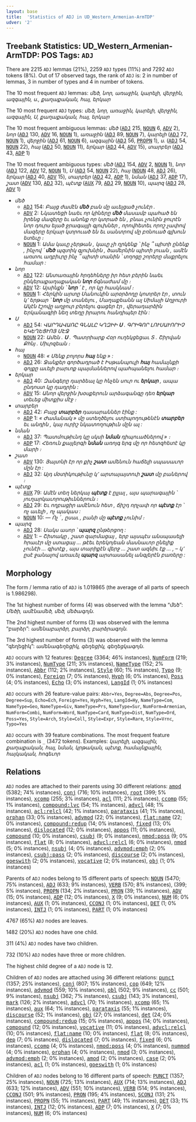 ```yaml
---
layout: base
title:  'Statistics of ADJ in UD_Western_Armenian-ArmTDP'
udver: '2'
---
```


## Treebank Statistics: UD_Western_Armenian-ArmTDP: POS Tags: `ADJ`

There are 2215 `ADJ` lemmas (21%), 2259 `ADJ` types (11%) and 7292 `ADJ` tokens (8%).
Out of 17 observed tags, the rank of `ADJ` is: 2 in number of lemmas, 3 in number of types and 4 in number of tokens.

The 10 most frequent `ADJ` lemmas: <em>մեծ, նոր, առաջին, կարելի, վերջին, ազգային, ս., քաղաքական, հայ, երկար</em>

The 10 most frequent `ADJ` types:  <em>մեծ, նոր, առաջին, կարելի, վերջին, ազգային, Ս, քաղաքական, հայ, երկար</em>

The 10 most frequent ambiguous lemmas: <em>մեծ</em> (<tt><a href="hyw_armtdp-pos-ADJ.html">ADJ</a></tt> 215, <tt><a href="hyw_armtdp-pos-NOUN.html">NOUN</a></tt> 6, <tt><a href="hyw_armtdp-pos-ADV.html">ADV</a></tt> 2), <em>նոր</em> (<tt><a href="hyw_armtdp-pos-ADJ.html">ADJ</a></tt> 130, <tt><a href="hyw_armtdp-pos-ADV.html">ADV</a></tt> 16, <tt><a href="hyw_armtdp-pos-NOUN.html">NOUN</a></tt> 1), <em>առաջին</em> (<tt><a href="hyw_armtdp-pos-ADJ.html">ADJ</a></tt> 89, <tt><a href="hyw_armtdp-pos-NOUN.html">NOUN</a></tt> 7), <em>կարելի</em> (<tt><a href="hyw_armtdp-pos-ADJ.html">ADJ</a></tt> 72, <tt><a href="hyw_armtdp-pos-NOUN.html">NOUN</a></tt> 1), <em>վերջին</em> (<tt><a href="hyw_armtdp-pos-ADJ.html">ADJ</a></tt> 61, <tt><a href="hyw_armtdp-pos-NOUN.html">NOUN</a></tt> 6), <em>ազգային</em> (<tt><a href="hyw_armtdp-pos-ADJ.html">ADJ</a></tt> 56, <tt><a href="hyw_armtdp-pos-PROPN.html">PROPN</a></tt> 1), <em>ս.</em> (<tt><a href="hyw_armtdp-pos-ADJ.html">ADJ</a></tt> 54, <tt><a href="hyw_armtdp-pos-NOUN.html">NOUN</a></tt> 22), <em>հայ</em> (<tt><a href="hyw_armtdp-pos-ADJ.html">ADJ</a></tt> 50, <tt><a href="hyw_armtdp-pos-NOUN.html">NOUN</a></tt> 11), <em>երկար</em> (<tt><a href="hyw_armtdp-pos-ADJ.html">ADJ</a></tt> 44, <tt><a href="hyw_armtdp-pos-ADV.html">ADV</a></tt> 15), <em>տարբեր</em> (<tt><a href="hyw_armtdp-pos-ADJ.html">ADJ</a></tt> 43, <tt><a href="hyw_armtdp-pos-ADP.html">ADP</a></tt> 1)

The 10 most frequent ambiguous types:  <em>մեծ</em> (<tt><a href="hyw_armtdp-pos-ADJ.html">ADJ</a></tt> 154, <tt><a href="hyw_armtdp-pos-ADV.html">ADV</a></tt> 2, <tt><a href="hyw_armtdp-pos-NOUN.html">NOUN</a></tt> 1), <em>նոր</em> (<tt><a href="hyw_armtdp-pos-ADJ.html">ADJ</a></tt> 122, <tt><a href="hyw_armtdp-pos-ADV.html">ADV</a></tt> 12, <tt><a href="hyw_armtdp-pos-NOUN.html">NOUN</a></tt> 1), <em>Ս</em> (<tt><a href="hyw_armtdp-pos-ADJ.html">ADJ</a></tt> 54, <tt><a href="hyw_armtdp-pos-NOUN.html">NOUN</a></tt> 22), <em>հայ</em> (<tt><a href="hyw_armtdp-pos-NOUN.html">NOUN</a></tt> 48, <tt><a href="hyw_armtdp-pos-ADJ.html">ADJ</a></tt> 26), <em>երկար</em> (<tt><a href="hyw_armtdp-pos-ADJ.html">ADJ</a></tt> 40, <tt><a href="hyw_armtdp-pos-ADV.html">ADV</a></tt> 15), <em>տարբեր</em> (<tt><a href="hyw_armtdp-pos-ADJ.html">ADJ</a></tt> 42, <tt><a href="hyw_armtdp-pos-ADP.html">ADP</a></tt> 1), <em>նման</em> (<tt><a href="hyw_armtdp-pos-ADJ.html">ADJ</a></tt> 37, <tt><a href="hyw_armtdp-pos-ADP.html">ADP</a></tt> 17), <em>շատ</em> (<tt><a href="hyw_armtdp-pos-ADV.html">ADV</a></tt> 130, <tt><a href="hyw_armtdp-pos-ADJ.html">ADJ</a></tt> 32), <em>պէտք</em> (<tt><a href="hyw_armtdp-pos-AUX.html">AUX</a></tt> 79, <tt><a href="hyw_armtdp-pos-ADJ.html">ADJ</a></tt> 29, <tt><a href="hyw_armtdp-pos-NOUN.html">NOUN</a></tt> 10), <em>պարզ</em> (<tt><a href="hyw_armtdp-pos-ADJ.html">ADJ</a></tt> 28, <tt><a href="hyw_armtdp-pos-ADV.html">ADV</a></tt> 1)


* <em>մեծ</em>
  * <tt><a href="hyw_armtdp-pos-ADJ.html">ADJ</a></tt> 154: <em>Բայց ժամէն <b>մեծ</b> բան մը աւելցած չունէր .</em>
  * <tt><a href="hyw_armtdp-pos-ADV.html">ADV</a></tt> 2: <em>Նկատեցի նաեւ որ կիները <b>մեծ</b> մասամբ պահած են իրենց մազերը եւ անոնք որ կտրած են , բնաւ չունին ջուրէն նոր դուրս ելած ջրագայլի գլուխներ , որովհետեւ որոշ չափով մազերը երկար կտրուած են եւ սանտրով մը բռնուած գլխուն ետեւը ։</em>
  * <tt><a href="hyw_armtdp-pos-NOUN.html">NOUN</a></tt> 1: <em>Ամա կաւը չերթան , կաւը չի ղրկենք ՝ ինչ ՞ պիտի ընենք , ինչով ՛ <b>մեծ</b> պզտիկ գլուխնին , ծամերնին պիտի լուան , ամէն առտու աղբիւրը ինչ ՞ պիտի տանին ՝ տղոցը շորերը մաքրելու համար :</em>
* <em>նոր</em>
  * <tt><a href="hyw_armtdp-pos-ADJ.html">ADJ</a></tt> 122: <em>Անտառային հրդեհները իր հետ բերին նաեւ ընկերաքաղաքական <b>նոր</b> ճգնաժամ մը ։</em>
  * <tt><a href="hyw_armtdp-pos-ADV.html">ADV</a></tt> 12: <em>Այսինքն ՝ <b>նոր</b> ՛ է , որ կը հասկնամ ։</em>
  * <tt><a href="hyw_armtdp-pos-NOUN.html">NOUN</a></tt> 1: <em>Հերկին արտը Մանուկին արօրձողը կոտրեր էր , տուն կ՚ երթար ՝ <b>նոր</b> մը տանելու , Մաղաքեանն ալ Սիմայի Աղջուրի Ակէն էշովը աղջուր բերելու գացեր էր , վերադարձին Երկանագիի նեղ տեղը իրարու հանդիպեր էին :</em>
* <em>Ս</em>
  * <tt><a href="hyw_armtdp-pos-ADJ.html">ADJ</a></tt> 54: <em>ՎԱՐԴԱՎԱՌԸ ԳՆԱԼԸ ԿՂԶԻԻ <b>Ս</b> . ԳՐԻԳՈՐ ԼՈՒՍԱՒՈՐԻՉ ԵԿԵՂԵՑՒՈՅ ՄԷՋ</em>
  * <tt><a href="hyw_armtdp-pos-NOUN.html">NOUN</a></tt> 22: <em>Ամեն . <b>Ս</b> . Պատրիարք Հօր ուղեկցեցաւ Տ . Շիրվան Քհնյ . Միւրզեան ։</em>
* <em>հայ</em>
  * <tt><a href="hyw_armtdp-pos-NOUN.html">NOUN</a></tt> 48: <em>« Մենք բոլորս <b>հայ</b> ենք » :</em>
  * <tt><a href="hyw_armtdp-pos-ADJ.html">ADJ</a></tt> 26: <em>Ջանքեր գործադրած է Իսթանպուլի <b>հայ</b> համայնքի գոյքը աւելի բարւոք պայմաններով պահպանելու համար ։</em>
* <em>երկար</em>
  * <tt><a href="hyw_armtdp-pos-ADJ.html">ADJ</a></tt> 40: <em>Զանգերը դարձեալ կը հնչեն սուր ու <b>երկար</b> , ապա ընդոստ կը դադրին :</em>
  * <tt><a href="hyw_armtdp-pos-ADV.html">ADV</a></tt> 15: <em>Անոր վերջին խօսքերուն արձագանգը դեռ <b>երկար</b> տեւեց միտքիս մէջ ։</em>
* <em>տարբեր</em>
  * <tt><a href="hyw_armtdp-pos-ADJ.html">ADJ</a></tt> 42: <em>Բայց <b>տարբեր</b> դասարաններ էինք :</em>
  * <tt><a href="hyw_armtdp-pos-ADP.html">ADP</a></tt> 1: <em>« Ժամանակ » մը ստեղծելու ստիպողութենէն <b>տարբեր</b> եւ անդին , կայ ուրիշ նկատողութիւն մըն ալ :</em>
* <em>նման</em>
  * <tt><a href="hyw_armtdp-pos-ADJ.html">ADJ</a></tt> 37: <em>Պատմութիւնդ կը սկսի <b>նման</b> դիպուածներով » ։</em>
  * <tt><a href="hyw_armtdp-pos-ADP.html">ADP</a></tt> 17: <em>Հեռուն քայլերգի <b>նման</b> առոյգ երգ մը որ հետզհետէ կը մարի ։</em>
* <em>շատ</em>
  * <tt><a href="hyw_armtdp-pos-ADV.html">ADV</a></tt> 130: <em>Յայտնի էր որ քիչ <b>շատ</b> ամենուն հաճելի սպասաւոր մըն էր :</em>
  * <tt><a href="hyw_armtdp-pos-ADJ.html">ADJ</a></tt> 32: <em>Այդ մօտիկութիւնը կ՚ արտայայտուի <b>շատ</b> մը բաներով ։</em>
* <em>պէտք</em>
  * <tt><a href="hyw_armtdp-pos-AUX.html">AUX</a></tt> 79: <em>Ամէն տեղ ներկայ <b>պէտք</b> է ըլլալ , այս պարագային ՝ յուղարկաւորութիւններուն ։</em>
  * <tt><a href="hyw_armtdp-pos-ADJ.html">ADJ</a></tt> 29: <em>Եւ ողբացիր ամէնուն հետ , ճիշդ որչափ որ <b>պէտք</b> էր ՝ ոչ աւելի , ոչ պակաս :</em>
  * <tt><a href="hyw_armtdp-pos-NOUN.html">NOUN</a></tt> 10: <em>— Ոչ ՛ , ըսաւ , բանի մը <b>պէտք</b> չունիմ ։</em>
* <em>պարզ</em>
  * <tt><a href="hyw_armtdp-pos-ADJ.html">ADJ</a></tt> 28: <em>Սակս ասոր ՝ <b>պարզ</b> ընթերցող :</em>
  * <tt><a href="hyw_armtdp-pos-ADV.html">ADV</a></tt> 1: <em>– Շիտակը , շատ զարմացայ , երբ այսպէս անսպասելի հրաւէր մը ստացայ … թէեւ երեկոյեան մասնաւոր ընելիք չունէի … գիտէք , այս տարիքէն վերջ … շատ ազնիւ էք … , – կ՚ ըսէ ջանալով առաւել <b>պարզ</b> արտասանել անգլերէն բառերը :</em>

## Morphology

The form / lemma ratio of `ADJ` is 1.019865 (the average of all parts of speech is 1.986298).

The 1st highest number of forms (4) was observed with the lemma “մեծ”: <em>Մեծի, ամէնամեծ, մեծ, մեծագոյն</em>.

The 2nd highest number of forms (3) was observed with the lemma “բարձր”: <em>ամենաբարձր, բարձր, բարձրագոյն</em>.

The 3rd highest number of forms (3) was observed with the lemma “գեղեցիկ”: <em>ամենագեղեցիկ, գեղեցիկ, գեղեցկագոյն</em>.

`ADJ` occurs with 12 features: <tt><a href="hyw_armtdp-feat-Degree.html">Degree</a></tt> (3364; 46% instances), <tt><a href="hyw_armtdp-feat-NumForm.html">NumForm</a></tt> (219; 3% instances), <tt><a href="hyw_armtdp-feat-NumType.html">NumType</a></tt> (211; 3% instances), <tt><a href="hyw_armtdp-feat-NameType.html">NameType</a></tt> (152; 2% instances), <tt><a href="hyw_armtdp-feat-Abbr.html">Abbr</a></tt> (112; 2% instances), <tt><a href="hyw_armtdp-feat-Style.html">Style</a></tt> (60; 1% instances), <tt><a href="hyw_armtdp-feat-Typo.html">Typo</a></tt> (9; 0% instances), <tt><a href="hyw_armtdp-feat-Foreign.html">Foreign</a></tt> (7; 0% instances), <tt><a href="hyw_armtdp-feat-Hyph.html">Hyph</a></tt> (6; 0% instances), <tt><a href="hyw_armtdp-feat-Poss.html">Poss</a></tt> (4; 0% instances), <tt><a href="hyw_armtdp-feat-Echo.html">Echo</a></tt> (3; 0% instances), <tt><a href="hyw_armtdp-feat-LangId.html">LangId</a></tt> (1; 0% instances)

`ADJ` occurs with 26 feature-value pairs: `Abbr=Yes`, `Degree=Abs`, `Degree=Pos`, `Degree=Sup`, `Echo=Ech`, `Foreign=Yes`, `Hyph=Yes`, `LangId=Hy`, `NameType=Com`, `NameType=Geo`, `NameType=Giv`, `NameType=Prs`, `NameType=Sur`, `NumForm=Armenian`, `NumForm=Combi`, `NumForm=Word`, `NumType=Card`, `NumType=Dist`, `NumType=Ord`, `Poss=Yes`, `Style=Arch`, `Style=Coll`, `Style=Expr`, `Style=Rare`, `Style=Vrnc`, `Typo=Yes`

`ADJ` occurs with 39 feature combinations.
The most frequent feature combination is `_` (3472 tokens).
Examples: <em>կարելի, ազգային, քաղաքական, հայ, նման, կրթական, պէտք, համայնքային, հայկական, հոգեւոր</em>


## Relations

`ADJ` nodes are attached to their parents using 30 different relations: <tt><a href="hyw_armtdp-dep-amod.html">amod</a></tt> (5382; 74% instances), <tt><a href="hyw_armtdp-dep-conj.html">conj</a></tt> (716; 10% instances), <tt><a href="hyw_armtdp-dep-root.html">root</a></tt> (399; 5% instances), <tt><a href="hyw_armtdp-dep-xcomp.html">xcomp</a></tt> (255; 3% instances), <tt><a href="hyw_armtdp-dep-acl.html">acl</a></tt> (111; 2% instances), <tt><a href="hyw_armtdp-dep-ccomp.html">ccomp</a></tt> (55; 1% instances), <tt><a href="hyw_armtdp-dep-compound-lvc.html">compound:lvc</a></tt> (54; 1% instances), <tt><a href="hyw_armtdp-dep-advcl.html">advcl</a></tt> (48; 1% instances), <tt><a href="hyw_armtdp-dep-acl-relcl.html">acl:relcl</a></tt> (42; 1% instances), <tt><a href="hyw_armtdp-dep-parataxis.html">parataxis</a></tt> (41; 1% instances), <tt><a href="hyw_armtdp-dep-orphan.html">orphan</a></tt> (33; 0% instances), <tt><a href="hyw_armtdp-dep-advmod.html">advmod</a></tt> (22; 0% instances), <tt><a href="hyw_armtdp-dep-flat-name.html">flat:name</a></tt> (22; 0% instances), <tt><a href="hyw_armtdp-dep-compound-redup.html">compound:redup</a></tt> (14; 0% instances), <tt><a href="hyw_armtdp-dep-fixed.html">fixed</a></tt> (13; 0% instances), <tt><a href="hyw_armtdp-dep-dislocated.html">dislocated</a></tt> (12; 0% instances), <tt><a href="hyw_armtdp-dep-appos.html">appos</a></tt> (11; 0% instances), <tt><a href="hyw_armtdp-dep-compound.html">compound</a></tt> (10; 0% instances), <tt><a href="hyw_armtdp-dep-csubj.html">csubj</a></tt> (9; 0% instances), <tt><a href="hyw_armtdp-dep-nmod-poss.html">nmod:poss</a></tt> (9; 0% instances), <tt><a href="hyw_armtdp-dep-flat.html">flat</a></tt> (8; 0% instances), <tt><a href="hyw_armtdp-dep-advcl-relcl.html">advcl:relcl</a></tt> (6; 0% instances), <tt><a href="hyw_armtdp-dep-nmod.html">nmod</a></tt> (5; 0% instances), <tt><a href="hyw_armtdp-dep-nsubj.html">nsubj</a></tt> (4; 0% instances), <tt><a href="hyw_armtdp-dep-advmod-emph.html">advmod:emph</a></tt> (2; 0% instances), <tt><a href="hyw_armtdp-dep-csubj-pass.html">csubj:pass</a></tt> (2; 0% instances), <tt><a href="hyw_armtdp-dep-discourse.html">discourse</a></tt> (2; 0% instances), <tt><a href="hyw_armtdp-dep-goeswith.html">goeswith</a></tt> (2; 0% instances), <tt><a href="hyw_armtdp-dep-vocative.html">vocative</a></tt> (2; 0% instances), <tt><a href="hyw_armtdp-dep-obj.html">obj</a></tt> (1; 0% instances)

Parents of `ADJ` nodes belong to 15 different parts of speech: <tt><a href="hyw_armtdp-pos-NOUN.html">NOUN</a></tt> (5470; 75% instances), <tt><a href="hyw_armtdp-pos-ADJ.html">ADJ</a></tt> (633; 9% instances), <tt><a href="hyw_armtdp-pos-VERB.html">VERB</a></tt> (570; 8% instances),  (399; 5% instances), <tt><a href="hyw_armtdp-pos-PROPN.html">PROPN</a></tt> (134; 2% instances), <tt><a href="hyw_armtdp-pos-PRON.html">PRON</a></tt> (39; 1% instances), <tt><a href="hyw_armtdp-pos-ADV.html">ADV</a></tt> (15; 0% instances), <tt><a href="hyw_armtdp-pos-ADP.html">ADP</a></tt> (12; 0% instances), <tt><a href="hyw_armtdp-pos-X.html">X</a></tt> (9; 0% instances), <tt><a href="hyw_armtdp-pos-NUM.html">NUM</a></tt> (6; 0% instances), <tt><a href="hyw_armtdp-pos-AUX.html">AUX</a></tt> (1; 0% instances), <tt><a href="hyw_armtdp-pos-CCONJ.html">CCONJ</a></tt> (1; 0% instances), <tt><a href="hyw_armtdp-pos-DET.html">DET</a></tt> (1; 0% instances), <tt><a href="hyw_armtdp-pos-INTJ.html">INTJ</a></tt> (1; 0% instances), <tt><a href="hyw_armtdp-pos-PART.html">PART</a></tt> (1; 0% instances)

4767 (65%) `ADJ` nodes are leaves.

1482 (20%) `ADJ` nodes have one child.

311 (4%) `ADJ` nodes have two children.

732 (10%) `ADJ` nodes have three or more children.

The highest child degree of a `ADJ` node is 12.

Children of `ADJ` nodes are attached using 36 different relations: <tt><a href="hyw_armtdp-dep-punct.html">punct</a></tt> (1357; 25% instances), <tt><a href="hyw_armtdp-dep-conj.html">conj</a></tt> (807; 15% instances), <tt><a href="hyw_armtdp-dep-cop.html">cop</a></tt> (649; 12% instances), <tt><a href="hyw_armtdp-dep-advmod.html">advmod</a></tt> (559; 10% instances), <tt><a href="hyw_armtdp-dep-obl.html">obl</a></tt> (502; 9% instances), <tt><a href="hyw_armtdp-dep-cc.html">cc</a></tt> (501; 9% instances), <tt><a href="hyw_armtdp-dep-nsubj.html">nsubj</a></tt> (362; 7% instances), <tt><a href="hyw_armtdp-dep-csubj.html">csubj</a></tt> (143; 3% instances), <tt><a href="hyw_armtdp-dep-mark.html">mark</a></tt> (126; 2% instances), <tt><a href="hyw_armtdp-dep-advcl.html">advcl</a></tt> (70; 1% instances), <tt><a href="hyw_armtdp-dep-xcomp.html">xcomp</a></tt> (65; 1% instances), <tt><a href="hyw_armtdp-dep-aux.html">aux</a></tt> (64; 1% instances), <tt><a href="hyw_armtdp-dep-parataxis.html">parataxis</a></tt> (55; 1% instances), <tt><a href="hyw_armtdp-dep-discourse.html">discourse</a></tt> (52; 1% instances), <tt><a href="hyw_armtdp-dep-obj.html">obj</a></tt> (27; 0% instances), <tt><a href="hyw_armtdp-dep-det.html">det</a></tt> (24; 0% instances), <tt><a href="hyw_armtdp-dep-compound-redup.html">compound:redup</a></tt> (15; 0% instances), <tt><a href="hyw_armtdp-dep-appos.html">appos</a></tt> (14; 0% instances), <tt><a href="hyw_armtdp-dep-compound.html">compound</a></tt> (12; 0% instances), <tt><a href="hyw_armtdp-dep-vocative.html">vocative</a></tt> (11; 0% instances), <tt><a href="hyw_armtdp-dep-advcl-relcl.html">advcl:relcl</a></tt> (10; 0% instances), <tt><a href="hyw_armtdp-dep-flat-name.html">flat:name</a></tt> (10; 0% instances), <tt><a href="hyw_armtdp-dep-flat.html">flat</a></tt> (8; 0% instances), <tt><a href="hyw_armtdp-dep-dep.html">dep</a></tt> (7; 0% instances), <tt><a href="hyw_armtdp-dep-dislocated.html">dislocated</a></tt> (7; 0% instances), <tt><a href="hyw_armtdp-dep-fixed.html">fixed</a></tt> (6; 0% instances), <tt><a href="hyw_armtdp-dep-ccomp.html">ccomp</a></tt> (4; 0% instances), <tt><a href="hyw_armtdp-dep-nmod-poss.html">nmod:poss</a></tt> (4; 0% instances), <tt><a href="hyw_armtdp-dep-nummod.html">nummod</a></tt> (4; 0% instances), <tt><a href="hyw_armtdp-dep-orphan.html">orphan</a></tt> (4; 0% instances), <tt><a href="hyw_armtdp-dep-nmod.html">nmod</a></tt> (3; 0% instances), <tt><a href="hyw_armtdp-dep-advmod-emph.html">advmod:emph</a></tt> (2; 0% instances), <tt><a href="hyw_armtdp-dep-amod.html">amod</a></tt> (2; 0% instances), <tt><a href="hyw_armtdp-dep-case.html">case</a></tt> (2; 0% instances), <tt><a href="hyw_armtdp-dep-acl.html">acl</a></tt> (1; 0% instances), <tt><a href="hyw_armtdp-dep-goeswith.html">goeswith</a></tt> (1; 0% instances)

Children of `ADJ` nodes belong to 16 different parts of speech: <tt><a href="hyw_armtdp-pos-PUNCT.html">PUNCT</a></tt> (1357; 25% instances), <tt><a href="hyw_armtdp-pos-NOUN.html">NOUN</a></tt> (725; 13% instances), <tt><a href="hyw_armtdp-pos-AUX.html">AUX</a></tt> (714; 13% instances), <tt><a href="hyw_armtdp-pos-ADJ.html">ADJ</a></tt> (633; 12% instances), <tt><a href="hyw_armtdp-pos-ADV.html">ADV</a></tt> (551; 10% instances), <tt><a href="hyw_armtdp-pos-VERB.html">VERB</a></tt> (514; 9% instances), <tt><a href="hyw_armtdp-pos-CCONJ.html">CCONJ</a></tt> (501; 9% instances), <tt><a href="hyw_armtdp-pos-PRON.html">PRON</a></tt> (195; 4% instances), <tt><a href="hyw_armtdp-pos-SCONJ.html">SCONJ</a></tt> (131; 2% instances), <tt><a href="hyw_armtdp-pos-PROPN.html">PROPN</a></tt> (55; 1% instances), <tt><a href="hyw_armtdp-pos-PART.html">PART</a></tt> (49; 1% instances), <tt><a href="hyw_armtdp-pos-DET.html">DET</a></tt> (33; 1% instances), <tt><a href="hyw_armtdp-pos-INTJ.html">INTJ</a></tt> (12; 0% instances), <tt><a href="hyw_armtdp-pos-ADP.html">ADP</a></tt> (7; 0% instances), <tt><a href="hyw_armtdp-pos-X.html">X</a></tt> (7; 0% instances), <tt><a href="hyw_armtdp-pos-NUM.html">NUM</a></tt> (6; 0% instances)

